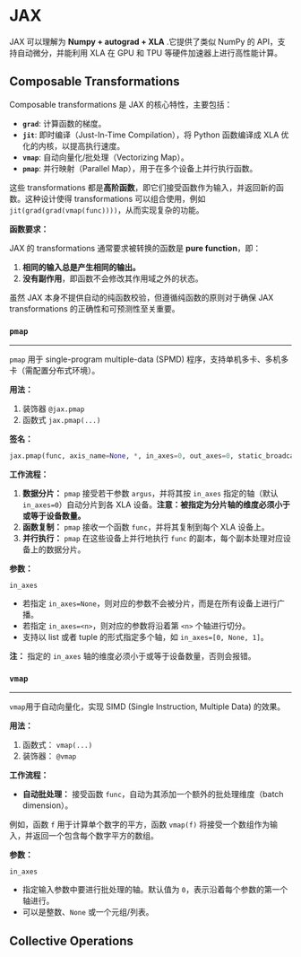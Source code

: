 # JAX

JAX 可以理解为 **Numpy + autograd + XLA** .它提供了类似 NumPy 的 API，支持自动微分，并能利用 XLA 在 GPU 和 TPU 等硬件加速器上进行高性能计算。

## Composable Transformations

Composable transformations 是 JAX 的核心特性，主要包括：

-   **`grad`**:  计算函数的梯度。
-   **`jit`**:  即时编译（Just-In-Time Compilation），将 Python 函数编译成 XLA 优化的内核，以提高执行速度。
-   **`vmap`**:  自动向量化/批处理（Vectorizing Map）。
-   **`pmap`**:  并行映射（Parallel Map），用于在多个设备上并行执行函数。

这些 transformations 都是**高阶函数**，即它们接受函数作为输入，并返回新的函数。这种设计使得 transformations 可以组合使用，例如 `jit(grad(grad(vmap(func))))`，从而实现复杂的功能。

**函数要求：**

JAX 的 transformations 通常要求被转换的函数是 **pure function**，即：

1. **相同的输入总是产生相同的输出。**
2. **没有副作用**，即函数不会修改其作用域之外的状态。

虽然 JAX 本身不提供自动的纯函数校验，但遵循纯函数的原则对于确保 JAX transformations 的正确性和可预测性至关重要。


### `pmap`
---
`pmap` 用于 single-program multiple-data (SPMD) 程序，支持单机多卡、多机多卡（需配置分布式环境）。

**用法：**

1. 装饰器 `@jax.pmap`
2. 函数式 `jax.pmap(...)` 

**签名：**

```python
jax.pmap(func, axis_name=None, *, in_axes=0, out_axes=0, static_broadcasted_argnums=(), devices=None, backend=None, axis_size=None, donate_argnums=(), global_arg_shapes=None)(argus)
```

**工作流程：**

1. **数据分片：** `pmap` 接受若干参数 `argus`，并将其按 `in_axes` 指定的轴（默认 `in_axes=0`）自动分片到各 XLA 设备。**注意：被指定为分片轴的维度必须小于或等于设备数量。**
2. **函数复制：** `pmap` 接收一个函数 `func`，并将其复制到每个 XLA 设备上。
3. **并行执行：** `pmap` 在这些设备上并行地执行 `func` 的副本，每个副本处理对应设备上的数据分片。

**参数：**

`in_axes`

-   若指定 `in_axes=None`，则对应的参数不会被分片，而是在所有设备上进行广播。
-   若指定 `in_axes=<n>`，则对应的参数将沿着第 `<n>` 个轴进行切分。
-   支持以 list 或者 tuple 的形式指定多个轴，如 `in_axes=[0, None, 1]`。

**注：** 指定的 `in_axes` 轴的维度必须小于或等于设备数量，否则会报错。


### `vmap`
---
`vmap`用于自动向量化，实现 SIMD (Single Instruction, Multiple Data) 的效果。

**用法：**

1. 函数式： `vmap(...)`
2. 装饰器： `@vmap`

**工作流程：**

- **自动批处理：** 接受函数 `func`，自动为其添加一个额外的批处理维度（batch dimension）。

例如，函数 `f` 用于计算单个数字的平方，函数 `vmap(f)` 将接受一个数组作为输入，并返回一个包含每个数字平方的数组。


**参数：**

`in_axes`

- 指定输入参数中要进行批处理的轴。默认值为 `0`，表示沿着每个参数的第一个轴进行。
- 可以是整数、`None` 或一个元组/列表。

## Collective Operations
